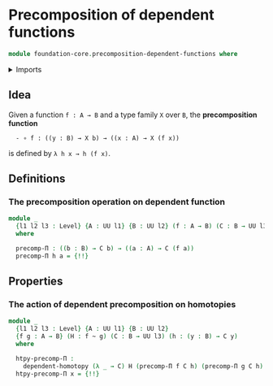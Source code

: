 # Precomposition of dependent functions

```agda
module foundation-core.precomposition-dependent-functions where
```

<details><summary>Imports</summary>

```agda
open import foundation.action-on-identifications-dependent-functions
open import foundation.dependent-homotopies
open import foundation.universe-levels

open import foundation-core.homotopies
```

</details>

## Idea

Given a function `f : A → B` and a type family `X` over `B`, the
**precomposition function**

```text
  - ∘ f : ((y : B) → X b) → ((x : A) → X (f x))
```

is defined by `λ h x → h (f x)`.

## Definitions

### The precomposition operation on dependent function

```agda
module _
  {l1 l2 l3 : Level} {A : UU l1} {B : UU l2} (f : A → B) (C : B → UU l3)
  where

  precomp-Π : ((b : B) → C b) → ((a : A) → C (f a))
  precomp-Π h a = {!!}
```

## Properties

### The action of dependent precomposition on homotopies

```agda
module _
  {l1 l2 l3 : Level} {A : UU l1} {B : UU l2}
  {f g : A → B} (H : f ~ g) (C : B → UU l3) (h : (y : B) → C y)
  where

  htpy-precomp-Π :
    dependent-homotopy (λ _ → C) H (precomp-Π f C h) (precomp-Π g C h)
  htpy-precomp-Π x = {!!}
```
